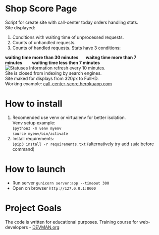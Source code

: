 # Shop Score Page
Script for create site with call-center today orders handling stats.\
Site displayed:
1) Conditions with waiting time of unprocessed requests.
2) Counts of unhandled requests.
3) Counts of handled requests.
Stats have 3 conditions:

**waiting time more than 30 minutes**&nbsp;&nbsp;&nbsp;&nbsp;&nbsp;
**waitng time more than 7 minutes**&nbsp;&nbsp;&nbsp;&nbsp;&nbsp;&nbsp;&nbsp;
**waiting time less then 7 minutes**     
![Statuses](https://pp.userapi.com/c639522/v639522446/32c4d/iP3b6CIp6BY.jpg?raw=true "Statuses")
Information refresh every 10 minutes.\
Site is closed from indexing by search engines.\
Site maked for displays from 320px to FullHD.\
Working example: [call-center-score.herokuapp.com](https://call-center-score.herokuapp.com/)
# How to install
1. Recomended use venv or virtualenv for better isolation.\
Venv setup example: \
`$python3 -m venv myenv`\
`source myenv/bin/activate`
2. Install requirements:\
`$pip3 install -r requirements.txt` (alternatively try add `sudo` before command)

# How to launch
   - Run server `gunicorn server:app --timeout 300`
   - Open on browser `http://127.0.0.1:8000`

# Project Goals

The code is written for educational purposes. Training course for web-developers - [DEVMAN.org](https://devman.org)
